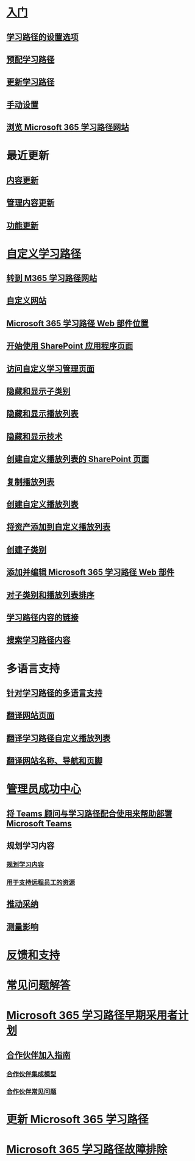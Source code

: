 # [入门](index.md)  
## [学习路径的设置选项](custom_setupoptions.md)
## [预配学习路径](custom_provision.md)
## [更新学习路径](custom_update.md)
## [手动设置](custom_manualsetup.md)
## [浏览 Microsoft 365 学习路径网站](custom_exploresite.md)
# 最近更新 
## [内容更新](custom_contentupdates.md) 
## [管理内容更新](custom_contentupdatesmanage.md)
## [功能更新](custom_featureupdates.md)
# [自定义学习路径](custom_overview.md)
## [转到 M365 学习路径网站](custom_goto.md)
## [自定义网站](custom_edithelp.md)
## [Microsoft 365 学习路径 Web 部件位置](custom_whereiswebpart.md)
## [开始使用 SharePoint 应用程序页面](custom_apppages.md)
## [访问自定义学习管理页面](custom_accessadmin.md)
## [隐藏和显示子类别](custom_hideshowsub.md)
## [隐藏和显示播放列表](custom_hideshowplaylists.md)
## [隐藏和显示技术](custom_hideshowtech.md)
## [创建自定义播放列表的 SharePoint 页面](custom_createnewpage.md)
## [复制播放列表](custom_copyplaylist.md)
## [创建自定义播放列表](custom_createnewplaylist.md)
## [将资产添加到自定义播放列表](custom_addassets.md)
## [创建子类别](custom_createnewcat.md)
## [添加并编辑 Microsoft 365 学习路径 Web 部件](custom_addwebpart.md)
## [对子类别和播放列表排序](custom_sortsubplay.md)
## [学习路径内容的链接](custom_linking.md)
## [搜索学习路径内容](custom_search.md)
# 多语言支持
## [针对学习路径的多语言支持](custom_overview_ml.md)
## [翻译网站页面](custom_translate_page_ml.md)
## [翻译学习路径自定义播放列表](custom_translate_pl_ml.md)
## [翻译网站名称、导航和页脚](custom_sitenamenav_ml.md)
# [管理员成功中心](custom_successcenter.md)
## [将 Teams 顾问与学习路径配合使用来帮助部署 Microsoft Teams](custom_teamsadvisor.md)
## 规划学习内容 
### [规划学习内容](custom_plancontent.md)
### [用于支持远程员工的资源](custom_plancontent_remoteresources.md)
## [推动采纳](driveadoption.md)
## [测量影响](custom_measureimpact.md)
# [反馈和支持](feedback.md)
# [常见问题解答](faq.md)
# [Microsoft 365 学习路径早期采用者计划](custom_partnerguide.md)
## [合作伙伴加入指南](custom_partnerguide_getfam.md)
### [合作伙伴集成模型](custom_partnerguide_contint.md) 
### [合作伙伴常见问题](custom_partner.md)
# [更新 Microsoft 365 学习路径](custom_update.md)
# [Microsoft 365 学习路径故障排除](custom_troubleshooting.md) 